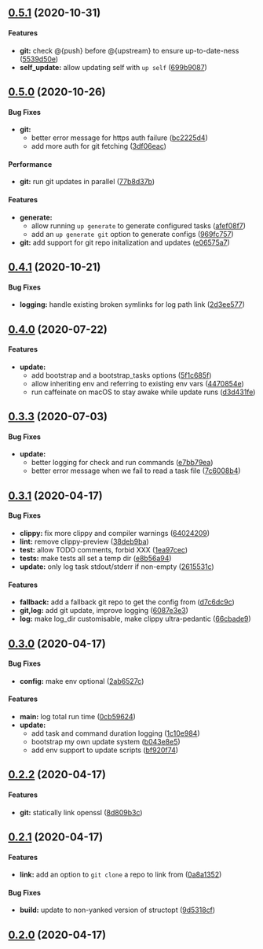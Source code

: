 <a name="0.5.1"></a>
## [0.5.1][] (2020-10-31)


#### Features

* **git:**  check @{push} before @{upstream} to ensure up-to-date-ness ([5539d50e](https://github.com/gibfahn/up-rs/commit/5539d50e864c73d3d9e056f914c754bbccc5acbf))
* **self_update:**  allow updating self with `up self` ([699b9087](https://github.com/gibfahn/up-rs/commit/699b9087583eaeadecdc3018f1438202aa0b29bd))



<a name="0.5.0"></a>
## [0.5.0][] (2020-10-26)


#### Bug Fixes

* **git:**
  *  better error message for https auth failure ([bc2225d4](https://github.com/gibfahn/up-rs/commit/bc2225d4160c9d728441a2e83874debc73546253))
  *  add more auth for git fetching ([3df06eac](https://github.com/gibfahn/up-rs/commit/3df06eac0b3467bd20ac2763cc3f2552cd095004))

#### Performance

* **git:**  run git updates in parallel ([77b8d37b](https://github.com/gibfahn/up-rs/commit/77b8d37bee5247b02b8faf5004326b2f3ffd4945))

#### Features

* **generate:**
  *  allow running `up generate` to generate configured tasks ([afef08f7](https://github.com/gibfahn/up-rs/commit/afef08f7ab6250e9372415deb90b20a5780539f8))
  *  add an `up generate git` option to generate configs ([969fc757](https://github.com/gibfahn/up-rs/commit/969fc757379edf92d673fa03a1a670e1e121e98b))
* **git:**  add support for git repo initalization and updates ([e06575a7](https://github.com/gibfahn/up-rs/commit/e06575a766d0e9a57fddcf76d344abcc158946dc))



<a name="0.4.1"></a>
## [0.4.1][] (2020-10-21)


#### Bug Fixes

* **logging:**  handle existing broken symlinks for log path link ([2d3ee577](https://github.com/gibfahn/up-rs/commit/2d3ee577d5981b227ff5e7b0538c825ae1116ee3))



<a name="0.4.0"></a>
## [0.4.0][] (2020-07-22)


#### Features

* **update:**
  *  add bootstrap and a bootstrap_tasks options ([5f1c685f](https://github.com/gibfahn/up-rs/commit/5f1c685f0312cfab5f4cd379e5117268b03c238c))
  *  allow inheriting env and referring to existing env vars ([4470854e](https://github.com/gibfahn/up-rs/commit/4470854eada420efb80ff4987db88dee38e7157b))
  *  run caffeinate on macOS to stay awake while update runs ([d3d431fe](https://github.com/gibfahn/up-rs/commit/d3d431feca8e48de0c4a47869f985f4113c12541))



<a name="0.3.3"></a>
## [0.3.3][] (2020-07-03)


#### Bug Fixes

* **update:**
  *  better logging for check and run commands ([e7bb79ea](https://github.com/gibfahn/up-rs/commit/e7bb79eae87fe5ef3a7615426265e9ba13c5ee84))
  *  better error message when we fail to read a task file ([7c6008b4](https://github.com/gibfahn/up-rs/commit/7c6008b4e8383815ce3cb4e1145588109104db48))



<a name="0.3.1"></a>
## [0.3.1][] (2020-04-17)


#### Bug Fixes

* **clippy:**  fix more clippy and compiler warnings ([64024209](https://github.com/gibfahn/up-rs/commit/64024209a9a86f3cb69143056fa8aa6b1379df8d))
* **lint:**  remove clippy-preview ([38deb9ba](https://github.com/gibfahn/up-rs/commit/38deb9baa1e473ea9dbbdebbf9e5e95b2c38f7b3))
* **test:**  allow TODO comments, forbid XXX ([1ea97cec](https://github.com/gibfahn/up-rs/commit/1ea97cec17d1b651fccaa8e58a2156661ee0b5a3))
* **tests:**  make tests all set a temp dir ([e8b56a94](https://github.com/gibfahn/up-rs/commit/e8b56a9464dacaa8e243f8ed687609cfbe810d68))
* **update:**  only log task stdout/stderr if non-empty ([2615531c](https://github.com/gibfahn/up-rs/commit/2615531c54236048ae8b6563dd55e87fcee222c7))

#### Features

* **fallback:**  add a fallback git repo to get the config from ([d7c6dc9c](https://github.com/gibfahn/up-rs/commit/d7c6dc9c23ae6a260cf6d55481908665afa86ed9))
* **git,log:**  add git update, improve logging ([6087e3e3](https://github.com/gibfahn/up-rs/commit/6087e3e33e7db1b243a836ab2e2d4023cef570de))
* **log:**  make log_dir customisable, make clippy ultra-pedantic ([66cbade9](https://github.com/gibfahn/up-rs/commit/66cbade94299bf3387c8a0f0c8c75558f325301c))



<a name="0.3.0"></a>
## [0.3.0][] (2020-04-17)


#### Bug Fixes

* **config:**  make env optional ([2ab6527c](https://github.com/gibfahn/up-rs/commit/2ab6527c372167c57676619863e672f2d79824a3))

#### Features

* **main:**  log total run time ([0cb59624](https://github.com/gibfahn/up-rs/commit/0cb59624226ad7a8245826efcffe7ed4ad874739))
* **update:**
  *  add task and command duration logging ([1c10e984](https://github.com/gibfahn/up-rs/commit/1c10e9848a3dadae2907c4dd15f1b7a383fe5475))
  *  bootstrap my own update system ([b043e8e5](https://github.com/gibfahn/up-rs/commit/b043e8e50a3565e66403a67ff20a663a7eac6812))
  *  add env support to update scripts ([bf920f74](https://github.com/gibfahn/up-rs/commit/bf920f74630adb5cec9717ac965ef488db8f3e4f))



<a name="0.2.2"></a>
## [0.2.2][] (2020-04-17)


#### Features

* **git:**  statically link openssl ([8d809b3c](https://github.com/gibfahn/up-rs/commit/8d809b3c75c9b028bac79c840567c98547d3928b))



<a name="0.2.1"></a>
## [0.2.1][] (2020-04-17)


#### Features

* **link:**  add an option to `git clone` a repo to link from ([0a8a1352](https://github.com/gibfahn/up-rs/commit/0a8a1352c9abeeb91f7f33ce202ad76f01ee3fe6))

#### Bug Fixes

* **build:**  update to non-yanked version of structopt ([9d5318cf](https://github.com/gibfahn/up-rs/commit/9d5318cf1463737ada80e1da893e3c1f51c9e7e8))



<a name="0.2.0"></a>
## [0.2.0][] (2020-04-17)

[0.2.0]: https://github.com/gibfahn/up-rs/releases/tag/0.2.0
[0.2.1]: https://github.com/gibfahn/up-rs/releases/tag/0.2.1
[0.2.2]: https://github.com/gibfahn/up-rs/releases/tag/0.2.2
[0.3.0]: https://github.com/gibfahn/up-rs/releases/tag/0.3.0
[0.3.1]: https://github.com/gibfahn/up-rs/releases/tag/0.3.1
[0.3.3]: https://github.com/gibfahn/up-rs/releases/tag/0.3.3
[0.4.0]: https://github.com/gibfahn/up-rs/releases/tag/0.4.0
[0.4.1]: https://github.com/gibfahn/up-rs/releases/tag/0.4.1
[0.5.0]: https://github.com/gibfahn/up-rs/releases/tag/0.5.0
[0.5.1]: https://github.com/gibfahn/up-rs/releases/tag/0.5.1
